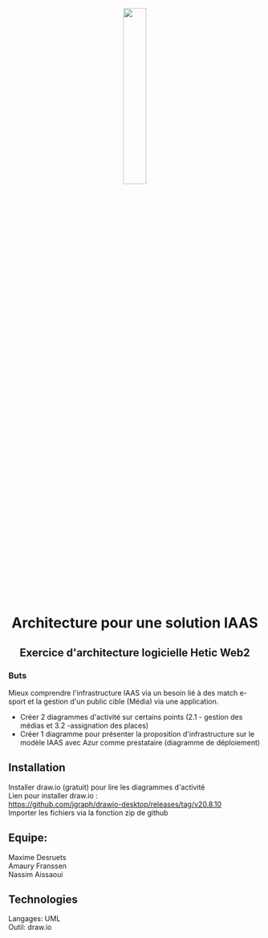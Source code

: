 <p align="center">
  <img width="30%" src="https://images.unsplash.com/photo-1556742049-0cfed4f6a45d?ixlib=rb-1.2.1&ixid=MnwxMjA3fDB8MHxwaG90by1wYWdlfHx8fGVufDB8fHx8&auto=format&fit=crop&w=1170&q=80" />
</p>

# <p align="center"> Architecture pour une solution IAAS </p>
## <p align="center"> Exercice d'architecture logicielle Hetic Web2 </p>

### Buts
Mieux comprendre l'infrastructure IAAS via un besoin lié à des match e-sport et la gestion d'un public cible (Média) via une application.
- Créer 2 diagrammes d'activité sur certains points (2.1 - gestion des médias et 3.2 -assignation des places) <br/>
- Créer 1 diagramme pour présenter la proposition d'infrastructure sur le modèle IAAS avec Azur comme prestataire (diagramme de déploiement)<br/>

## Installation

Installer draw.io (gratuit) pour lire les diagrammes d'activité <br/>
Lien pour installer draw.io :<br/> https://github.com/jgraph/drawio-desktop/releases/tag/v20.8.10 <br/>
Importer les fichiers via la fonction zip de github

## Equipe:
Maxime Desruets<br/>
Amaury Franssen<br/>
Nassim Aissaoui

## Technologies
Langages: UML<br/>
Outil: draw.io
